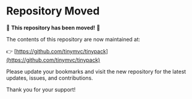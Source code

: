 # Repository Moved

🚨 **This repository has been moved!** 🚨

The contents of this repository are now maintained at:

👉 [https://github.com/tinymvc/tinypack](https://github.com/tinymvc/tinypack)

Please update your bookmarks and visit the new repository for the latest updates, issues, and contributions.

Thank you for your support!
